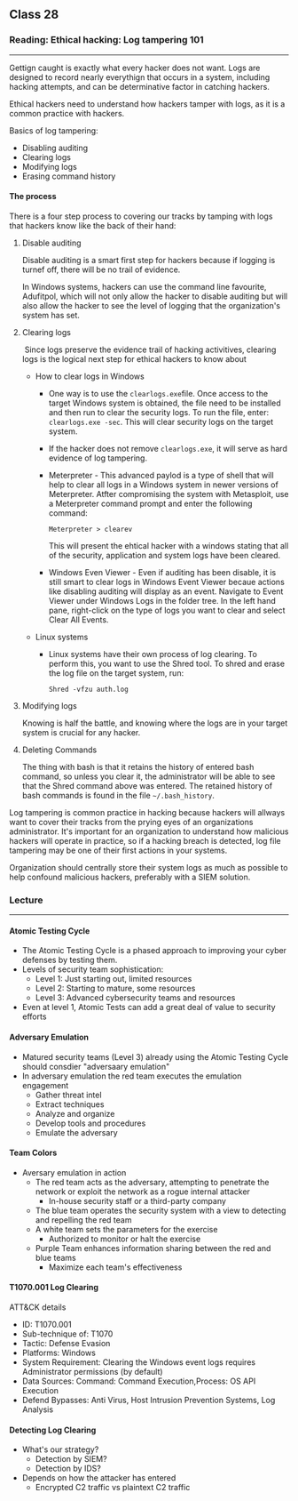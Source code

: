 ## Class 28

### Reading: Ethical hacking: Log tampering 101

------

Gettign caught is exactly what every hacker does not want. Logs are designed to record nearly everythign that occurs in a system, including hacking attempts, and can be determinative factor in catching hackers.

Ethical hackers need to understand how hackers tamper with logs, as it is a common practice with hackers.

Basics of log tampering:

+ Disabling auditing
+ Clearing logs
+ Modifying logs
+ Erasing command history

#### The process

There is a four step process to covering our tracks by tamping with logs that hackers know like the back of their hand:

1. Disable auditing

   Disable auditing is a smart first step for hackers because if logging is turnef off, there will be no trail of evidence.

   In Windows systems, hackers can use the command line favourite, Adufitpol, which will not only allow the hacker to disable auditing but will also allow the hacker to see the level of logging that the organization's system has set.

2. Clearing logs

   ​	Since logs preserve the evidence trail of hacking activitives, clearing logs is the logical next step for ethical hackers to know about

   + How to clear logs in Windows 

     + One way is to use the `clearlogs.exe`file. Once access to the target Windows system is obtained, the file need to be installed and then run to clear the security logs. To run the file, enter: `clearlogs.exe -sec`. This will clear security logs on the target system.

     + If the hacker does not remove `clearlogs.exe`, it will serve as hard evidence of log tampering.

     + Meterpreter - This advanced paylod is a type of shell that will help to clear all logs in a Windows system in newer versions of Meterpreter. Atfter compromising the system with Metasploit, use a Meterpreter command prompt and enter the following command:

       `Meterpreter > clearev`

       This will present the ehtical hacker with a windows stating that all of the security, application and system logs have been cleared.

     + Windows Even Viewer - Even if auditing has been disable, it is still smart to clear logs in Windows Event Viewer becaue actions like disabling auditing will display as an event. Navigate to Event Viewer under Windows Logs in the folder tree. In the left hand pane, right-click on the type of logs you want to clear and select Clear All Events.

   + Linux systems

     + Linux systems have their own process of log clearing. To perform this, you want to use the Shred tool. To shred and erase the log file on the target system, run:

       `Shred -vfzu auth.log`

3. Modifying logs

   Knowing is half the battle, and knowing where the logs are in your target system is crucial for any hacker.

4. Deleting Commands

   The thing with bash is that it retains the history of entered bash command, so unless you clear it, the administrator will be able to see that the Shred command above was entered. The retained history of bash commands is found in the file `~/.bash_history`.

Log tampering is common practice in hacking because hackers will allways want to cover their tracks from the prying eyes of an organizations administrator. It's important for an organization to understand how malicious hackers will operate in practice, so if a hacking breach is detected, log file tampering may be one of their first actions in your systems.

Organization should centrally store their system logs as much as possible to help confound malicious hackers, preferably with a SIEM solution.

### Lecture

------

#### Atomic Testing Cycle

+ The Atomic Testing Cycle is a phased approach to improving your cyber defenses by testing them.
+ Levels of security team sophistication:
  + Level 1: Just starting out, limited resources
  + Level 2: Starting to mature, some resources
  + Level 3: Advanced cybersecurity teams and resources
+ Even at level 1, Atomic Tests can add a great deal of value to security efforts

#### Adversary Emulation

+ Matured security teams (Level 3) already using the Atomic Testing Cycle should consdier "adversaary emulation"
+ In adversary emulation the red team executes the emulation engagement
  + Gather threat intel
  + Extract techniques
  + Analyze and organize
  + Develop tools and procedures
  + Emulate the adversary

#### Team Colors

+ Aversary emulation in action
  + The red team acts as the adversary, attempting to penetrate the network or exploit the network as a rogue internal attacker
    + In-house security staff or a third-party company
  + The blue team operates the security system with a view to detecting and repelling the red team
  + A white team sets the parameters for the exercise
    + Authorized to monitor or halt the exercise
  + Purple Team enhances information sharing between the red and blue teams
    + Maximize each team's effectiveness

#### T1070.001 Log Clearing

ATT&CK details

+ ID: T1070.001
+ Sub-technique of: T1070
+ Tactic: Defense Evasion
+ Platforms: Windows
+ System Requirement: Clearing the Windows event logs requires Administrator permissions (by default)
+ Data Sources: Command: Command Execution,Process: OS API Execution
+ Defend Bypasses: Anti Virus, Host Intrusion Prevention Systems, Log Analysis

#### Detecting Log Clearing

+ What's our strategy?
  + Detection by SIEM?
  + Detection by IDS?
+ Depends on how the attacker has entered
  + Encrypted C2 traffic vs plaintext C2 traffic